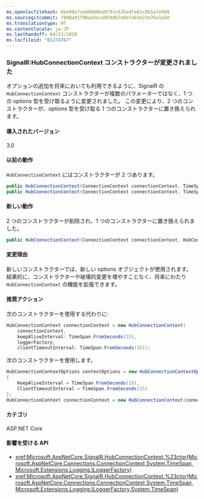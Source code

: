 ```yaml
---
ms.openlocfilehash: 6be98e7ced6608ba0793c635adfe61c8b1a7e9d9
ms.sourcegitcommit: 7980a91f90ae5eca859db7e6bfa03e23e76a1a50
ms.translationtype: HT
ms.contentlocale: ja-JP
ms.lasthandoff: 04/13/2020
ms.locfileid: "81274767"
---
```

### <a name="signalr-hubconnectioncontext-constructors-changed"></a>SignalR:HubConnectionContext コンストラクターが変更されました

オプションの追加を将来においても利用できるように、SignalR の `HubConnectionContext` コンストラクターが複数のパラメーターではなく、1 つの options 型を受け取るように変更されました。 この変更により、2 つのコンストラクターが、options 型を受け取る 1 つのコンストラクターに置き換えられます。

#### <a name="version-introduced"></a>導入されたバージョン

3.0

#### <a name="old-behavior"></a>以前の動作

`HubConnectionContext` にはコンストラクターが 2 つあります。

```csharp
public HubConnectionContext(ConnectionContext connectionContext, TimeSpan keepAliveInterval, ILoggerFactory loggerFactory);
public HubConnectionContext(ConnectionContext connectionContext, TimeSpan keepAliveInterval, ILoggerFactory loggerFactory, TimeSpan clientTimeoutInterval);
```

#### <a name="new-behavior"></a>新しい動作

2 つのコンストラクターが削除され、1 つのコンストラクターに置き換えられました。

```csharp
public HubConnectionContext(ConnectionContext connectionContext, HubConnectionContextOptions contextOptions, ILoggerFactory loggerFactory)
```

#### <a name="reason-for-change"></a>変更理由

新しいコンストラクターでは、新しい options オブジェクトが使用されます。 結果的に、コンストラクターや破壊的変更を増やすことなく、将来にわたり `HubConnectionContext` の機能を拡張できます。

#### <a name="recommended-action"></a>推奨アクション

次のコンストラクターを使用する代わりに:

```csharp
HubConnectionContext connectionContext = new HubConnectionContext(
    connectionContext,
    keepAliveInterval: TimeSpan.FromSeconds(15),
    loggerFactory,
    clientTimeoutInterval: TimeSpan.FromSeconds(15));
```

次のコンストラクターを使用します。

```csharp
HubConnectionContextOptions contextOptions = new HubConnectionContextOptions()
{
    KeepAliveInterval = TimeSpan.FromSeconds(15),
    ClientTimeoutInterval = TimeSpan.FromSeconds(15)
};
HubConnectionContext connectionContext = new HubConnectionContext(connectionContext, contextOptions, loggerFactory);
```

#### <a name="category"></a>カテゴリ

ASP.NET Core

#### <a name="affected-apis"></a>影響を受ける API

- <xref:Microsoft.AspNetCore.SignalR.HubConnectionContext.%23ctor(Microsoft.AspNetCore.Connections.ConnectionContext,System.TimeSpan,Microsoft.Extensions.Logging.ILoggerFactory)>
- <xref:Microsoft.AspNetCore.SignalR.HubConnectionContext.%23ctor(Microsoft.AspNetCore.Connections.ConnectionContext,System.TimeSpan,Microsoft.Extensions.Logging.ILoggerFactory,System.TimeSpan)>

<!--

#### Affected APIs

- `M:Microsoft.AspNetCore.SignalR.HubConnectionContext.#ctor(Microsoft.AspNetCore.Connections.ConnectionContext,System.TimeSpan,Microsoft.Extensions.Logging.ILoggerFactory)`
- `M:Microsoft.AspNetCore.SignalR.HubConnectionContext.#ctor(Microsoft.AspNetCore.Connections.ConnectionContext,System.TimeSpan,Microsoft.Extensions.Logging.ILoggerFactory,System.TimeSpan)`

-->

